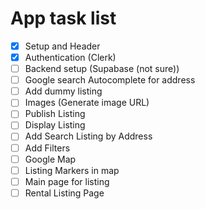 # App task list

- [x] Setup and Header
- [X] Authentication (Clerk)
- [ ] Backend setup (Supabase (not sure))
- [ ] Google search Autocomplete for address
- [ ] Add dummy listing
- [ ] Images (Generate image URL)
- [ ] Publish Listing
- [ ] Display Listing
- [ ] Add Search Listing by Address
- [ ] Add Filters
- [ ] Google Map
- [ ] Listing Markers in map 
- [ ] Main page for listing
- [ ] Rental Listing Page

